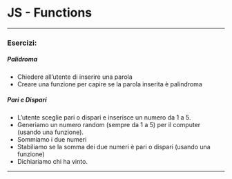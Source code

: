 # JS - Functions
----
### Esercizi:

##### Palidroma

- Chiedere all’utente di inserire una parola
- Creare una funzione per capire se la parola inserita è palindroma


##### Pari e Dispari

- L’utente sceglie pari o dispari e inserisce un numero da 1 a 5.
- Generiamo un numero random (sempre da 1 a 5) per il computer (usando una funzione).
- Sommiamo i due numeri
- Stabiliamo se la somma dei due numeri è pari o dispari (usando una funzione)
- Dichiariamo chi ha vinto.

---------


